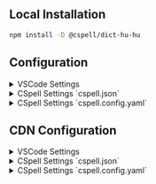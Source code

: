 ## Local Installation

```sh
npm install -D @cspell/dict-hu-hu
```

## Configuration

<details>
<summary>VSCode Settings</summary>

Add the following to your VSCode settings:

**`.vscode/settings.json`**

```jsonc
{
  "cSpell.import": ["@cspell/dict-hu-hu/cspell-ext.json"],
  "cSpell.language": "hu, hu-hu",
}
```

</details>

<details>
<summary>CSpell Settings `cspell.json`</summary>

**`cspell.json`**

```jsonc
{
  "import": ["@cspell/dict-hu-hu/cspell-ext.json"],
  "language": "hu, hu-hu",
}
```

</details>

<details>
<summary>CSpell Settings `cspell.config.yaml`</summary>

**`cspell.config.yaml`**

```yaml
import:
  - '@cspell/dict-hu-hu/cspell-ext.json'
language: hu, hu-hu
```

</details>

## CDN Configuration

<details>
<summary>VSCode Settings</summary>

Add the following to your VSCode settings:

**`.vscode/settings.json`**

```jsonc
{
  "cSpell.import": ["https://cdn.jsdelivr.net/npm/@cspell/dict-hu-hu@latest/cspell-ext.json/cspell-ext.json"],
  "cSpell.language": "hu, hu-hu",
}
```

</details>

<details>
<summary>CSpell Settings `cspell.json`</summary>

**`cspell.json`**

```jsonc
{
  "import": ["https://cdn.jsdelivr.net/npm/@cspell/dict-hu-hu@latest/cspell-ext.json/cspell-ext.json"],
  "language": "hu, hu-hu",
}
```

</details>

<details>
<summary>CSpell Settings `cspell.config.yaml`</summary>

**`cspell.config.yaml`**

```yaml
import:
  - https://cdn.jsdelivr.net/npm/@cspell/dict-hu-hu@latest/cspell-ext.json/cspell-ext.json
language: hu, hu-hu
```

</details>
